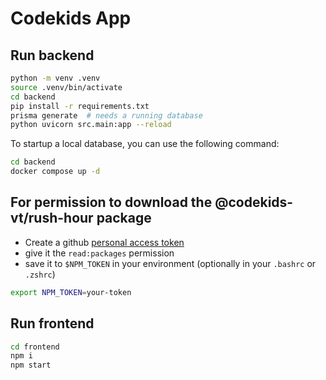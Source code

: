 # Codekids App

## Run backend

```bash
python -m venv .venv
source .venv/bin/activate
cd backend
pip install -r requirements.txt
prisma generate  # needs a running database
python uvicorn src.main:app --reload
```

To startup a local database, you can use the following command:

```bash
cd backend
docker compose up -d
```

## For permission to download the @codekids-vt/rush-hour package

- Create a github [personal access token](https://github.com/settings/tokens)
- give it the `read:packages` permission
- save it to `$NPM_TOKEN` in your environment (optionally in your `.bashrc` or `.zshrc`)

```bash
export NPM_TOKEN=your-token
```

## Run frontend

```bash
cd frontend
npm i
npm start
```